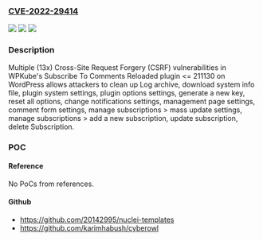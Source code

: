 ### [CVE-2022-29414](https://cve.mitre.org/cgi-bin/cvename.cgi?name=CVE-2022-29414)
![](https://img.shields.io/static/v1?label=Product&message=Subscribe%20To%20Comments%20Reloaded%20(WordPress%20plugin)&color=blue)
![](https://img.shields.io/static/v1?label=Version&message=%3C%3D%20211130%20&color=brightgreen)
![](https://img.shields.io/static/v1?label=Vulnerability&message=CWE-352%20Cross-Site%20Request%20Forgery%20(CSRF)&color=brightgreen)

### Description

Multiple (13x) Cross-Site Request Forgery (CSRF) vulnerabilities in WPKube's Subscribe To Comments Reloaded plugin <= 211130 on WordPress allows attackers to clean up Log archive, download system info file, plugin system settings, plugin options settings, generate a new key, reset all options, change notifications settings, management page settings, comment form settings, manage subscriptions > mass update settings, manage subscriptions > add a new subscription, update subscription, delete Subscription.

### POC

#### Reference
No PoCs from references.

#### Github
- https://github.com/20142995/nuclei-templates
- https://github.com/karimhabush/cyberowl

